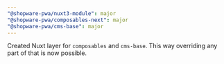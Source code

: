 ```yaml
---
"@shopware-pwa/nuxt3-module": major
"@shopware-pwa/composables-next": major
"@shopware-pwa/cms-base": major
---
```


Created Nuxt layer for `composables` and `cms-base`. This way overriding any part of that is now possible.
